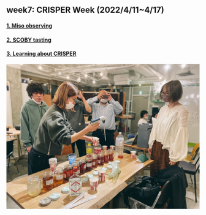 ## week7: CRISPER Week (2022/4/11~4/17)

####  [1. Miso observing](1/1.md)

####  [2. SCOBY tasting](../extra1/0414/index.md)

####  [3. Learning about CRISPER](3/3.md)

<img alt="img" src="images/BHA0414-1.jpg">
